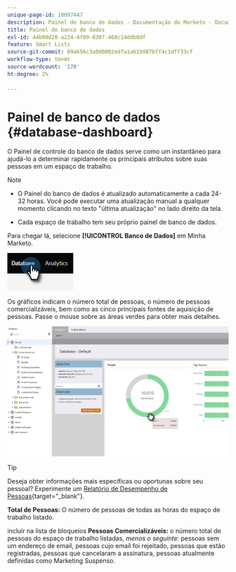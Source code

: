 ```yaml
---
unique-page-id: 10097447
description: Painel de banco de dados - Documentação do Marketo - Documentação do produto
title: Painel de banco de dados
exl-id: 44b00d28-a224-4f09-8307-468c14ddb0df
feature: Smart Lists
source-git-commit: 09a656c3a0d0002edfa1a61b987bff4c1dff33cf
workflow-type: tm+mt
source-wordcount: '170'
ht-degree: 2%

---
```


# Painel de banco de dados {#database-dashboard}

O Painel de controle do banco de dados serve como um instantâneo para ajudá-lo a determinar rapidamente os principais atributos sobre suas pessoas em um espaço de trabalho.

>[!NOTE]
>
>* O Painel do banco de dados é atualizado automaticamente a cada 24-32 horas. Você pode executar uma atualização manual a qualquer momento clicando no texto &quot;última atualização&quot; no lado direito da tela.
>
>* Cada espaço de trabalho tem seu próprio painel de banco de dados.

Para chegar lá, selecione **[!UICONTROL Banco de Dados]** em Minha Marketo.

![](assets/database-dashboard-1.png)

Os gráficos indicam o número total de pessoas, o número de pessoas comercializáveis, bem como as cinco principais fontes de aquisição de pessoas. Passe o mouse sobre as áreas verdes para obter mais detalhes.

![](assets/database-dashboard-2.png)

>[!TIP]
>
>Deseja obter informações mais específicas ou oportunas sobre seu pessoal? Experimente um [Relatório de Desempenho de Pessoas](/help/marketo/product-docs/reporting/basic-reporting/report-types/people-performance-report.md){target="_blank"}.

**Total de Pessoas:** O número de pessoas de todas as horas do espaço de trabalho listado.

incluir na lista de bloqueios **Pessoas Comercializáveis:** o número total de pessoas do espaço de trabalho listadas, _menos o seguinte_: pessoas sem um endereço de email, pessoas cujo email foi rejeitado, pessoas que estão registradas, pessoas que cancelaram a assinatura, pessoas atualmente definidas como Marketing Suspenso.
